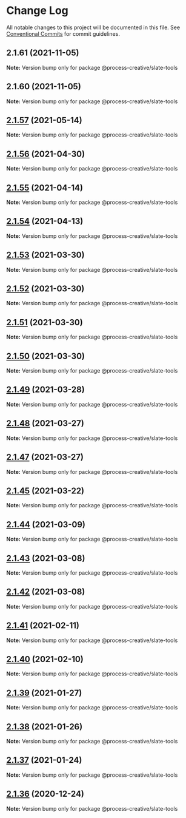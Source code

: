 # Change Log

All notable changes to this project will be documented in this file.
See [Conventional Commits](https://conventionalcommits.org) for commit guidelines.

## 2.1.61 (2021-11-05)

**Note:** Version bump only for package @process-creative/slate-tools





## 2.1.60 (2021-11-05)

**Note:** Version bump only for package @process-creative/slate-tools





## [2.1.57](https://github.com/Process-Creative/slate/compare/v2.1.56...v2.1.57) (2021-05-14)

**Note:** Version bump only for package @process-creative/slate-tools





## [2.1.56](https://github.com/Process-Creative/slate/compare/v2.1.55...v2.1.56) (2021-04-30)

**Note:** Version bump only for package @process-creative/slate-tools





## [2.1.55](https://github.com/Process-Creative/slate/compare/v2.1.54...v2.1.55) (2021-04-14)

**Note:** Version bump only for package @process-creative/slate-tools





## [2.1.54](https://github.com/Process-Creative/slate/compare/v2.1.53...v2.1.54) (2021-04-13)

**Note:** Version bump only for package @process-creative/slate-tools





## [2.1.53](https://github.com/Process-Creative/slate/compare/v2.1.52...v2.1.53) (2021-03-30)

**Note:** Version bump only for package @process-creative/slate-tools





## [2.1.52](https://github.com/Process-Creative/slate/compare/v2.1.51...v2.1.52) (2021-03-30)

**Note:** Version bump only for package @process-creative/slate-tools





## [2.1.51](https://github.com/Process-Creative/slate/compare/v2.1.50...v2.1.51) (2021-03-30)

**Note:** Version bump only for package @process-creative/slate-tools





## [2.1.50](https://github.com/Process-Creative/slate/compare/v2.1.49...v2.1.50) (2021-03-30)

**Note:** Version bump only for package @process-creative/slate-tools





## [2.1.49](https://github.com/Process-Creative/slate/compare/v2.1.48...v2.1.49) (2021-03-28)

**Note:** Version bump only for package @process-creative/slate-tools





## [2.1.48](https://github.com/Process-Creative/slate/compare/v2.1.47...v2.1.48) (2021-03-27)

**Note:** Version bump only for package @process-creative/slate-tools





## [2.1.47](https://github.com/Process-Creative/slate/compare/v2.1.46...v2.1.47) (2021-03-27)

**Note:** Version bump only for package @process-creative/slate-tools





## [2.1.45](https://github.com/Process-Creative/slate/compare/v2.1.44...v2.1.45) (2021-03-22)

**Note:** Version bump only for package @process-creative/slate-tools





## [2.1.44](https://github.com/Process-Creative/slate/compare/v2.1.43...v2.1.44) (2021-03-09)

**Note:** Version bump only for package @process-creative/slate-tools





## [2.1.43](https://github.com/Process-Creative/slate/compare/v2.1.42...v2.1.43) (2021-03-08)

**Note:** Version bump only for package @process-creative/slate-tools





## [2.1.42](https://github.com/Process-Creative/slate/compare/v2.1.41...v2.1.42) (2021-03-08)

**Note:** Version bump only for package @process-creative/slate-tools





## [2.1.41](https://github.com/Process-Creative/slate/compare/v2.1.40...v2.1.41) (2021-02-11)

**Note:** Version bump only for package @process-creative/slate-tools





## [2.1.40](https://github.com/Process-Creative/slate/compare/v2.1.39...v2.1.40) (2021-02-10)

**Note:** Version bump only for package @process-creative/slate-tools





## [2.1.39](https://github.com/Process-Creative/slate/compare/v2.1.38...v2.1.39) (2021-01-27)

**Note:** Version bump only for package @process-creative/slate-tools





## [2.1.38](https://github.com/Process-Creative/slate/compare/v2.1.37...v2.1.38) (2021-01-26)

**Note:** Version bump only for package @process-creative/slate-tools





## [2.1.37](https://github.com/Process-Creative/slate/compare/v2.1.36...v2.1.37) (2021-01-24)

**Note:** Version bump only for package @process-creative/slate-tools





## [2.1.36](https://github.com/Process-Creative/slate/compare/v2.1.35...v2.1.36) (2020-12-24)

**Note:** Version bump only for package @process-creative/slate-tools
